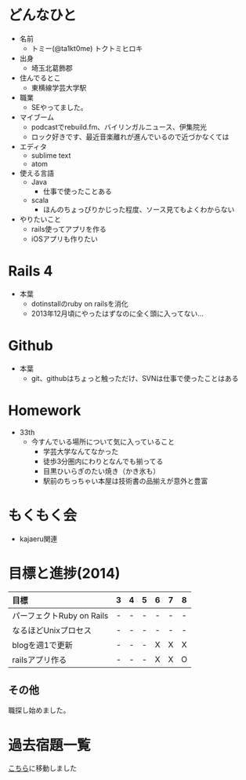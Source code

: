 # どんなひと

* 名前
  * トミー(@ta1kt0me) トクトミヒロキ
* 出身
  * 埼玉北葛飾郡
* 住んでるとこ
  * 東横線学芸大学駅
* 職業
  * SEやってました。
* マイブーム
  * podcastでrebuild.fm、バイリンガルニュース、伊集院光
  * ロック好きです、最近音楽離れが進んでいるので近づかなくては
* エディタ
  * sublime text
  * atom
* 使える言語
  * Java
    * 仕事で使ったことある
  * scala
    * ほんのちょっぴりかじった程度、ソース見てもよくわからない
* やりたいこと
  * rails使ってアプリを作る
  * iOSアプリも作りたい

# Rails 4

* 本葉
  * dotinstallのruby on railsを消化
  * 2013年12月頃にやったはずなのに全く頭に入ってない...

# Github

* 本葉 
  * git、githubはちょっと触っただけ、SVNは仕事で使ったことはある

# Homework

* 33th
  * 今すんでいる場所について気に入っていること
    * 学芸大学なんてなかった
    * 徒歩3分圏内にわりとなんでも揃ってる
    * 目黒ひいらぎのたい焼き（かき氷も）
    * 駅前のちっちゃい本屋は技術書の品揃えが意外と豊富

# もくもく会

* kajaeru関連

# 目標と進捗(2014)

|          目標             |  3  |  4  |  5  |  6  |  7  |  8  |
|:--------------------------|:---:|:---:|:---:|:---:|:---:|:---:|
| パーフェクトRuby on Rails |  -  |  -  |  -  |  -  |  -  |  -  |
| なるほどUnixプロセス      |  -  |  -  |  -  |  -  |  -  |  -  |
| blogを週1で更新           |  -  |  -  |  -  |  X  |  X  |  X  |
| railsアプリ作る           |  -  |  -  |  -  |  X  |  X  |  O  |

## その他

職探し始めました。

# 過去宿題一覧

[こちら](https://gist.github.com/ta1kt0me/88bfa71e45d6ff39e352)に移動しました
